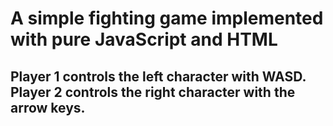 # A simple fighting game implemented with pure JavaScript and HTML

## Player 1 controls the left character with WASD. Player 2 controls the right character with the arrow keys.

